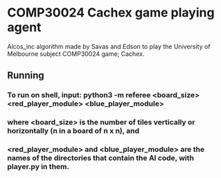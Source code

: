# COMP30024 Cachex game playing agent

Alcos_inc algorithm made by Savas and Edson to play the University of Melbourne subject COMP30024 game; Cachex.

## Running
### To run on shell, input: python3 -m referee <board_size> <red_player_module> <blue_player_module>
  
### where <board_size> is the number of tiles vertically or horizontally (n in a board of n x n), and
### <red_player_module> and <blue_player_module> are the names of the directories that contain the AI code, with player.py in them.
  
